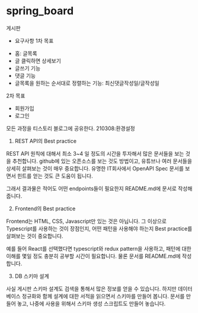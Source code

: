 # spring_board

게시판

* 요구사항
1차 목표
- 홈: 글목록
- 글 클릭하면 상세보기
- 글쓰기 기능
- 댓글 기능
- 글목록을 원하는 순서대로 정렬하는 기능: 최신댓글작성일/글작성일

2차 목표
- 회원가입
- 로그인


모든 과정을 티스토리 블로그에 공유한다.
210308:환경설정


1. REST API의 Best practice

REST API 원칙에 대해서 최소 3~4 일 정도의 시간을 투자해서 많은 문서들을 보는 것을 추천합니다. github에 있는 오픈소스를 보는 것도 방법이고, 유튜브나 여러 문서들을 상세히 살펴보는 것이 매우 중요합니다. 유명한 IT회사에서 OpenAPI Spec 문서를 보면서 힌트를 얻는 것도 큰 도움이 됩니다.

그래서 결과물은 적어도 어떤 endpoints들이 필요한지 README.md에 문서로 작성해 줍니다.



2. Frontend의 Best practice

Frontend는 HTML, CSS, Javascript만 있는 것은 아닙니다. 그 이상으로 Typescript를 사용하는 것이 장점인지, 어떤 패턴을 사용해야 하는지 Best practice를 살펴보는 것이 중요합니다.

예를 들어 React를 선택했다면 typescript와 redux pattern을 사용하고, 패턴에 대한 이해를 몇일 정도 충분히 공부할 시간이 필요합니다. 물론 문서를 README.md에 작성합니다.



3. DB 스키마 설계

사실 게시판 스키마 설계도 검색을 통해서 많은 정보를 얻을 수 있습니다. 하지만 데이터베이스 정규화와 함께 설계에 대한 서적을 읽으면서 스키마를 만들어 봅니다. 문서를 만들어 놓고, 나중에 사용을 위해서 스키마 생성 스크립트도 만들어 놓습니다.

